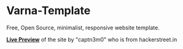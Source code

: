 Varna-Template
==============

Free, Open Source, minimalist, responsive website template.

<a href="https://rawgithub.com/dracs89/Varna-Template/master/index.html"><strong>Live Preview</strong></a> of the site by "captn3m0" who is from hackerstreet.in

